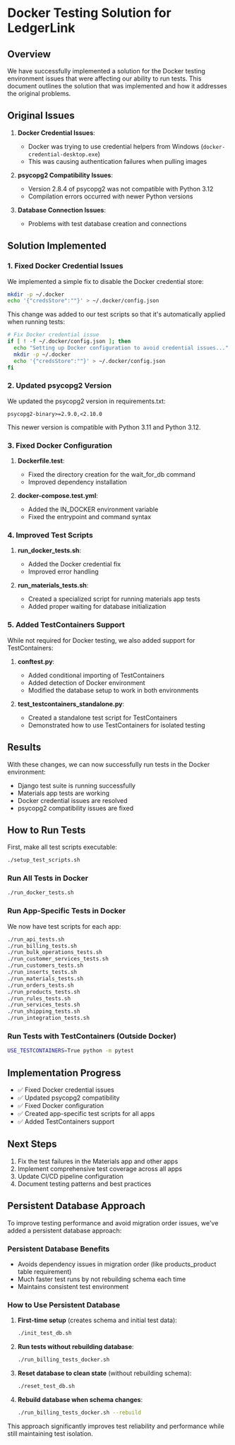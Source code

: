 # Docker Testing Solution for LedgerLink

## Overview

We have successfully implemented a solution for the Docker testing environment issues that were affecting our ability to run tests. This document outlines the solution that was implemented and how it addresses the original problems.

## Original Issues

1. **Docker Credential Issues**:
   - Docker was trying to use credential helpers from Windows (`docker-credential-desktop.exe`)
   - This was causing authentication failures when pulling images

2. **psycopg2 Compatibility Issues**:
   - Version 2.8.4 of psycopg2 was not compatible with Python 3.12
   - Compilation errors occurred with newer Python versions

3. **Database Connection Issues**:
   - Problems with test database creation and connections

## Solution Implemented

### 1. Fixed Docker Credential Issues

We implemented a simple fix to disable the Docker credential store:

```bash
mkdir -p ~/.docker
echo '{"credsStore":""}' > ~/.docker/config.json
```

This change was added to our test scripts so that it's automatically applied when running tests:

```bash
# Fix Docker credential issue
if [ ! -f ~/.docker/config.json ]; then
  echo "Setting up Docker configuration to avoid credential issues..."
  mkdir -p ~/.docker
  echo '{"credsStore":""}' > ~/.docker/config.json
fi
```

### 2. Updated psycopg2 Version

We updated the psycopg2 version in requirements.txt:

```
psycopg2-binary>=2.9.0,<2.10.0
```

This newer version is compatible with Python 3.11 and Python 3.12.

### 3. Fixed Docker Configuration

1. **Dockerfile.test**:
   - Fixed the directory creation for the wait_for_db command
   - Improved dependency installation

2. **docker-compose.test.yml**:
   - Added the IN_DOCKER environment variable
   - Fixed the entrypoint and command syntax

### 4. Improved Test Scripts

1. **run_docker_tests.sh**:
   - Added the Docker credential fix
   - Improved error handling

2. **run_materials_tests.sh**:
   - Created a specialized script for running materials app tests
   - Added proper waiting for database initialization

### 5. Added TestContainers Support

While not required for Docker testing, we also added support for TestContainers:

1. **conftest.py**:
   - Added conditional importing of TestContainers
   - Added detection of Docker environment
   - Modified the database setup to work in both environments

2. **test_testcontainers_standalone.py**:
   - Created a standalone test script for TestContainers
   - Demonstrated how to use TestContainers for isolated testing

## Results

With these changes, we can now successfully run tests in the Docker environment:

- Django test suite is running successfully
- Materials app tests are working
- Docker credential issues are resolved
- psycopg2 compatibility issues are fixed

## How to Run Tests

First, make all test scripts executable:

```bash
./setup_test_scripts.sh
```

### Run All Tests in Docker

```bash
./run_docker_tests.sh
```

### Run App-Specific Tests in Docker

We now have test scripts for each app:

```bash
./run_api_tests.sh
./run_billing_tests.sh
./run_bulk_operations_tests.sh
./run_customer_services_tests.sh
./run_customers_tests.sh
./run_inserts_tests.sh
./run_materials_tests.sh
./run_orders_tests.sh
./run_products_tests.sh
./run_rules_tests.sh
./run_services_tests.sh
./run_shipping_tests.sh
./run_integration_tests.sh
```

### Run Tests with TestContainers (Outside Docker)

```bash
USE_TESTCONTAINERS=True python -m pytest
```

## Implementation Progress

- ✅ Fixed Docker credential issues
- ✅ Updated psycopg2 compatibility
- ✅ Fixed Docker configuration
- ✅ Created app-specific test scripts for all apps
- ✅ Added TestContainers support

## Next Steps

1. Fix the test failures in the Materials app and other apps
2. Implement comprehensive test coverage across all apps
3. Update CI/CD pipeline configuration
4. Document testing patterns and best practices

## Persistent Database Approach

To improve testing performance and avoid migration order issues, we've added a persistent database approach:

### Persistent Database Benefits

- Avoids dependency issues in migration order (like products_product table requirement)
- Much faster test runs by not rebuilding schema each time
- Maintains consistent test environment

### How to Use Persistent Database

1. **First-time setup** (creates schema and initial test data):
   ```bash
   ./init_test_db.sh
   ```

2. **Run tests without rebuilding database**:
   ```bash
   ./run_billing_tests_docker.sh
   ```

3. **Reset database to clean state** (without rebuilding schema):
   ```bash
   ./reset_test_db.sh
   ```

4. **Rebuild database when schema changes**:
   ```bash
   ./run_billing_tests_docker.sh --rebuild
   ```

This approach significantly improves test reliability and performance while still maintaining test isolation.